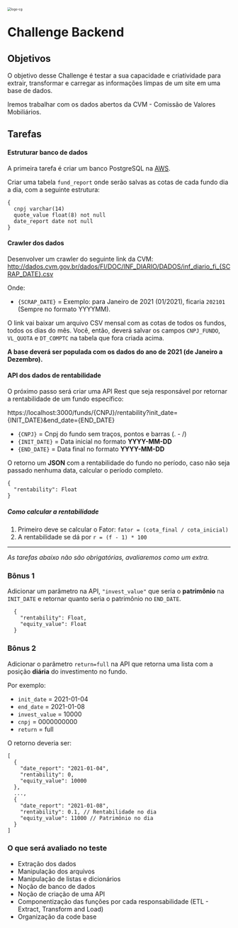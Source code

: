 <img src="https://img.carteiraglobal.com/logo-cg.png" alt="logo-cg" style="zoom:50%;float:left;" />

# Challenge Backend

## Objetivos

O objetivo desse Challenge é testar a sua capacidade e criatividade para extrair, transformar e carregar as informações limpas de um site em uma base de dados.

Iremos trabalhar com os dados abertos da CVM - Comissão de Valores Mobiliários.

## Tarefas

#### Estruturar banco de dados
A primeira tarefa é criar um banco PostgreSQL na [AWS](https://aws.amazon.com/pt/free).

Criar uma tabela `fund_report` onde serão salvas as cotas de cada fundo dia a dia, com a seguinte estrutura:

```
{
  cnpj varchar(14)
  quote_value float(8) not null
  date_report date not null
}
```

#### Crawler dos dados

Desenvolver um crawler do seguinte link da CVM: 
http://dados.cvm.gov.br/dados/FI/DOC/INF_DIARIO/DADOS/inf_diario_fi_{SCRAP_DATE}.csv

Onde:

- `{SCRAP_DATE}` = Exemplo: para Janeiro de 2021 (01/2021), ficaria `202101` (Sempre no formato YYYYMM).

O link vai baixar um arquivo CSV mensal com as cotas de todos os fundos, todos os dias do mês. Você, então, deverá salvar os campos `CNPJ_FUNDO`, `VL_QUOTA` e `DT_COMPTC` na tabela que fora criada acima.

**A base deverá ser populada com os dados do ano de 2021 (de Janeiro a Dezembro).**

#### API dos dados de rentabilidade

O próximo passo será criar uma API Rest que seja responsável por retornar a rentabilidade de um fundo específico:

https://localhost:3000/funds/{CNPJ}/rentability?init_date={INIT_DATE}&end_date={END_DATE}
- `{CNPJ}` = Cnpj do fundo sem traços, pontos e barras (. - /)
- `{INIT_DATE}` = Data inicial no formato **YYYY-MM-DD**
- `{END_DATE}` = Data final no formato **YYYY-MM-DD**

O retorno um **JSON** com a rentabilidade do fundo no período, caso não seja passado nenhuma data, calcular o período completo.

```
{
  "rentability": Float
}
```

##### Como calcular a rentabilidade

1. Primeiro deve se calcular o Fator: `fator = (cota_final / cota_inicial)`
2. A rentabilidade se dá por `r = (f - 1) * 100`

<hr />

_As tarefas abaixo não são obrigatórias, avaliaremos como um extra._

### Bônus 1 

Adicionar um parâmetro na API, `"invest_value"` que seria o **patrimônio** na `INIT_DATE`
e retornar quanto seria o patrimônio no `END_DATE`.

```
  {
    "rentability": Float,
    "equity_value": Float
  }
```

### Bônus 2

Adicionar o parâmetro `return=full` na API que retorna uma lista com a posição **diária** do investimento no fundo.

Por exemplo:

- `init_date` = 2021-01-04
- `end_date` = 2021-01-08
- `invest_value` = 10000
- `cnpj` = 0000000000
- `return` = full

O retorno deveria ser:

```
[
  {
    "date_report": "2021-01-04",
    "rentability": 0,
    "equity_value": 10000
  },
  ...,
  {
    "date_report": "2021-01-08",
    "rentability": 0.1, // Rentabilidade no dia
    "equity_value": 11000 // Patrimônio no dia
  }
]
```

### O que será avaliado no teste

- Extração dos dados
- Manipulação dos arquivos
- Manipulação de listas e dicionários
- Noção de banco de dados
- Noção de criação de uma API
- Componentização das funções por cada responsabilidade (ETL - Extract, Transform and Load)
- Organização da code base
